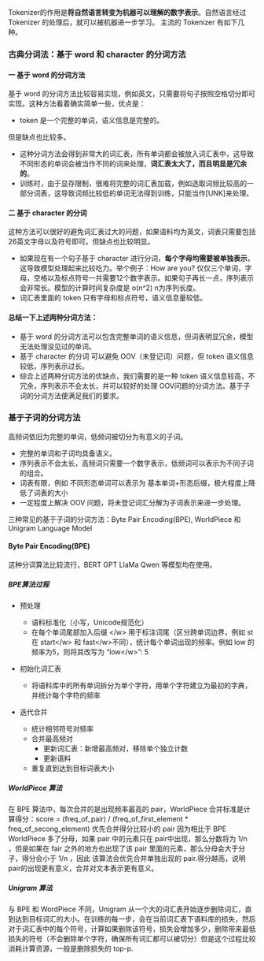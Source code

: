 Tokenizer的作用是**将自然语言转变为机器可以理解的数字表示**。自然语言经过 Tokenizer 的处理后，就可以被机器进一步学习。
主流的 Tokenizer 有如下几种。
### 古典分词法：基于 word 和 character 的分词方法
#### 一 基于 word 的分词方法
基于 word 的分词方法比较容易实现，例如英文，只需要将句子按照空格切分即可实现。这种方法看着确实简单一些，优点是：
* token 是一个完整的单词，语义信息是完整的。

但是缺点也比较多。
* 这种分词方法会得到非常大的词汇表，所有单词都会被放入词汇表中，这导致不同形态的单词会被当作不同的词来处理，**词汇表太大了，而且明显是冗余的**。
* 训练时，由于显存限制，很难将完整的词汇表加载，例如选取词频比较高的一部分词表，这导致词频比较低的单词无法得到训练，只能当作[UNK]来处理。
#### 二 基于 character 的分词
这种方法可以很好的避免词汇表过大的问题，如果语料均为英文，词表只需要包括26英文字母以及符号即可。但缺点也比较明显。
* 如果现在有一个句子基于 character 进行分词，**每个字母均需要被单独表示**，这导致模型处理起来比较吃力。举个例子：How are you? 仅仅三个单词，字母，空格以及标点符号一共需要12个数字表示。如果句子再长一点，序列表示会非常长。模型的计算时间复杂度是 o(n^2) n为序列长度。
* 词汇表里面的 token 只有字母和标点符号，语义信息量较低。

#### 总结一下上述两种分词方法：
* 基于 word 的分词方法可以包含完整单词的语义信息，但词表明显冗余，模型无法处理没见过的单词。
* 基于 character 的分词 可以避免 OOV（未登记词）问题，但 token 语义信息较低，序列表示过长。
* 综合上述两种分词方法的优缺点，我们需要的是一种 token 语义信息较高，不冗余，序列表示不会太长，并可以较好的处理 OOV问题的分词方法。基于子词的分词方法便满足我们的要求。
### 基于子词的分词方法
高频词依旧为完整的单词，低频词被切分为有意义的子词。
* 完整的单词和子词均具备语义。
* 序列表示不会太长，高频词只需要一个数字表示，低频词可以表示为不同子词的组合。
* 词表有限，例如 不同形态单词可以表示为 基本单词+形态后缀，极大程度上降低了词表的大小
* 一定程度上解决 OOV 问题，将未登记词汇分解为子词表示来进一步处理。

三种常见的基于子词的分词方法：Byte Pair Encoding(BPE), WorldPiece 和 Unigram Language Model
#### Byte Pair Encoding(BPE)
这种分词算法比较流行，BERT GPT LlaMa Qwen 等模型均在使用。
##### BPE算法过程
* 预处理
    * 语料标准化（小写，Unicode规范化）
    * 在每个单词尾部加入后缀 \</w> 用于标注词尾（区分跨单词边界，例如 st 在 start\</w> 和 fast\</w>不同），统计每个单词出现的频率。例如 low 的频率为5，则将其改写为 “low\</w>”: 5
* 初始化词汇表
    * 将语料库中的所有单词拆分为单个字符，用单个字符建立为最初的字典，并统计每个字符的频率

* 迭代合并
    * 统计相邻符号对频率
    * 合并最高频对
        * 更新词汇表：新增最高频对，移除单个独立计数
        * 更新语料
    * 重复直到达到目标词表大小
##### WorldPiece 算法
在 BPE 算法中，每次合并的是出现频率最高的 pair，WorldPiece 合并标准是计算得分：score = (freq_of_pair) / (freq_of_first_element * freq_of_secong_element) 优先合并得分比较小的 pair
因为相比于 BPE WorldPiece 多了分母，如果 pair 中的元素只在 pair中出现，那么分数将为 1/n ，但是如果在 fair 之外的地方也出现了该 pair 里面的元素，那么分母会大于分子，得分会小于 1/n ，因此 该算法会优先合并单独出现的 pair.得分越高，说明 pair的出现更有意义，合并对文本表示更有意义。
##### Unigram 算法
与 BPE 和 WordPiece 不同，Unigram 从一个大的词汇表开始逐步删除词汇，直到达到目标词汇的大小。在训练的每一步，会在当前词汇表下语料库的损失，然后对于词汇表中的每个符号，计算如果删除该符号，损失会增加多少，删除带来最低损失的符号（不会删除单个字符，确保所有词汇都可以被切分）但是这个过程比较消耗计算资源，一般是删除损失的 top-p.





